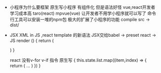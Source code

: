 - 小程序为什么要框架
  原生写小程序 有组件化 但是语法好怪 
  vue,react开发者  学习成本高
  taro(react) mpvue(vue) 让开发者不用学小程序就可以写了
  命令行工具可以安装一堆的npm包  极大的扩展了小程序的功能 
  compile src -> dist/

- JSX 
  XML in JS ,react template 的新语法
  JSX交给babel -> preset react -> JS
  render ()
  {
    return (

    )
  }

  react 没有v-for v-if 指令
  原生写
  <view>
  {
    this.state.list.map((item,index) => {
      return (
        ...
      )
    }) 
  }
  </view>